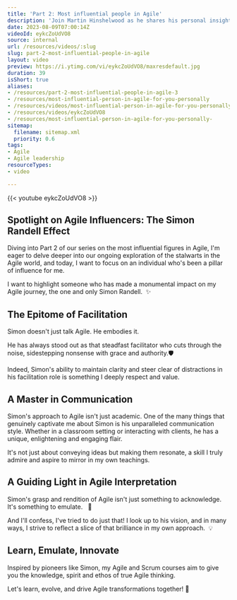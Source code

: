 ```yaml
---
title: 'Part 2: Most influential people in Agile'
description: 'Join Martin Hinshelwood as he shares his personal insights on the most influential figures in Agile. Discover the impact of Agile on teams! #agile #shorts'
date: 2023-08-09T07:00:14Z
videoId: eykcZoUdVO8
source: internal
url: /resources/videos/:slug
slug: part-2-most-influential-people-in-agile
layout: video
preview: https://i.ytimg.com/vi/eykcZoUdVO8/maxresdefault.jpg
duration: 39
isShort: true
aliases:
- /resources/part-2-most-influential-people-in-agile-3
- /resources/most-influential-person-in-agile-for-you-personally
- /resources/videos/most-influential-person-in-agile-for-you-personally-
- /resources/videos/eykcZoUdVO8
- /resources/most-influential-person-in-agile-for-you-personally-
sitemap:
  filename: sitemap.xml
  priority: 0.6
tags:
- Agile
- Agile leadership
resourceTypes:
- video

---
```

{{< youtube eykcZoUdVO8 >}}

## Spotlight on Agile Influencers: The Simon Randell Effect

Diving into Part 2 of our series on the most influential figures in Agile, I'm eager to delve deeper into our ongoing exploration of the stalwarts in the Agile world, and today, I want to focus on an individual who's been a pillar of influence for me.

I want to highlight someone who has made a monumental impact on my Agile journey, the one and only Simon Randell.  ✨

## The Epitome of Facilitation

Simon doesn't just talk Agile. He embodies it.

He has always stood out as that steadfast facilitator who cuts through the noise, sidestepping nonsense with grace and authority.🛡️

Indeed, Simon's ability to maintain clarity and steer clear of distractions in his facilitation role is something I deeply respect and value.

## A Master in Communication

Simon's approach to Agile isn't just academic. One of the many things that genuinely captivate me about Simon is his unparalleled communication style. Whether in a classroom setting or interacting with clients, he has a unique, enlightening and engaging flair.

It's not just about conveying ideas but making them resonate, a skill I truly admire and aspire to mirror in my own teachings.

## A Guiding Light in Agile Interpretation

Simon's grasp and rendition of Agile isn't just something to acknowledge. It's something to emulate.   🚀

And I'll confess, I've tried to do just that! I look up to his vision, and in many ways, I strive to reflect a slice of that brilliance in my own approach.  💡

## Learn, Emulate, Innovate

Inspired by pioneers like Simon, my Agile and Scrum courses aim to give you the knowledge, spirit and ethos of true Agile thinking.

Let's learn, evolve, and drive Agile transformations together! 🚀

